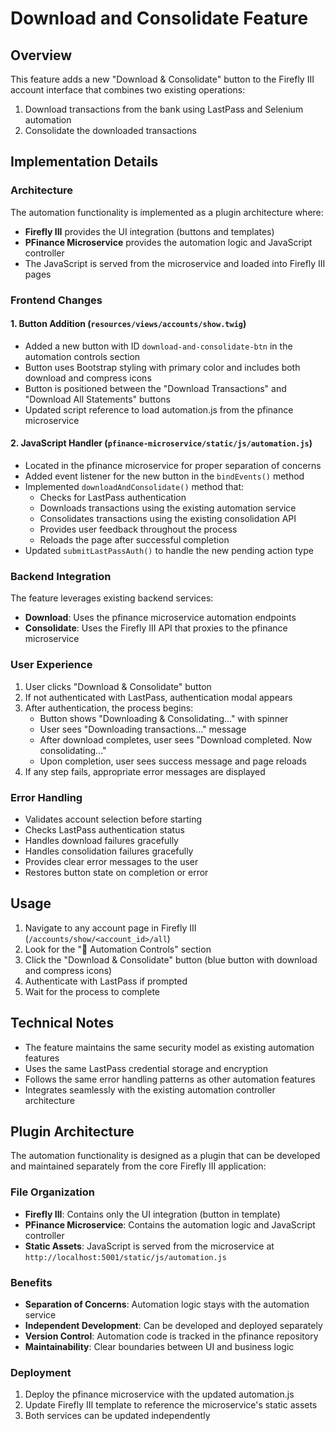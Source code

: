 # Download and Consolidate Feature

## Overview

This feature adds a new "Download & Consolidate" button to the Firefly III account interface that combines two existing operations:
1. Download transactions from the bank using LastPass and Selenium automation
2. Consolidate the downloaded transactions

## Implementation Details

### Architecture

The automation functionality is implemented as a plugin architecture where:
- **Firefly III** provides the UI integration (buttons and templates)
- **PFinance Microservice** provides the automation logic and JavaScript controller
- The JavaScript is served from the microservice and loaded into Firefly III pages

### Frontend Changes

#### 1. Button Addition (`resources/views/accounts/show.twig`)
- Added a new button with ID `download-and-consolidate-btn` in the automation controls section
- Button uses Bootstrap styling with primary color and includes both download and compress icons
- Button is positioned between the "Download Transactions" and "Download All Statements" buttons
- Updated script reference to load automation.js from the pfinance microservice

#### 2. JavaScript Handler (`pfinance-microservice/static/js/automation.js`)
- Located in the pfinance microservice for proper separation of concerns
- Added event listener for the new button in the `bindEvents()` method
- Implemented `downloadAndConsolidate()` method that:
  - Checks for LastPass authentication
  - Downloads transactions using the existing automation service
  - Consolidates transactions using the existing consolidation API
  - Provides user feedback throughout the process
  - Reloads the page after successful completion
- Updated `submitLastPassAuth()` to handle the new pending action type

### Backend Integration

The feature leverages existing backend services:
- **Download**: Uses the pfinance microservice automation endpoints
- **Consolidate**: Uses the Firefly III API that proxies to the pfinance microservice

### User Experience

1. User clicks "Download & Consolidate" button
2. If not authenticated with LastPass, authentication modal appears
3. After authentication, the process begins:
   - Button shows "Downloading & Consolidating..." with spinner
   - User sees "Downloading transactions..." message
   - After download completes, user sees "Download completed. Now consolidating..."
   - Upon completion, user sees success message and page reloads
4. If any step fails, appropriate error messages are displayed

### Error Handling

- Validates account selection before starting
- Checks LastPass authentication status
- Handles download failures gracefully
- Handles consolidation failures gracefully
- Provides clear error messages to the user
- Restores button state on completion or error

## Usage

1. Navigate to any account page in Firefly III (`/accounts/show/<account_id>/all`)
2. Look for the "🤖 Automation Controls" section
3. Click the "Download & Consolidate" button (blue button with download and compress icons)
4. Authenticate with LastPass if prompted
5. Wait for the process to complete

## Technical Notes

- The feature maintains the same security model as existing automation features
- Uses the same LastPass credential storage and encryption
- Follows the same error handling patterns as other automation features
- Integrates seamlessly with the existing automation controller architecture

## Plugin Architecture

The automation functionality is designed as a plugin that can be developed and maintained separately from the core Firefly III application:

### File Organization
- **Firefly III**: Contains only the UI integration (button in template)
- **PFinance Microservice**: Contains the automation logic and JavaScript controller
- **Static Assets**: JavaScript is served from the microservice at `http://localhost:5001/static/js/automation.js`

### Benefits
- **Separation of Concerns**: Automation logic stays with the automation service
- **Independent Development**: Can be developed and deployed separately
- **Version Control**: Automation code is tracked in the pfinance repository
- **Maintainability**: Clear boundaries between UI and business logic

### Deployment
1. Deploy the pfinance microservice with the updated automation.js
2. Update Firefly III template to reference the microservice's static assets
3. Both services can be updated independently
